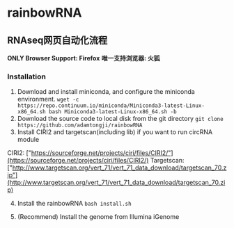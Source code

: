 # rainbowRNA
## RNAseq网页自动化流程

**ONLY Browser Support: Firefox**
**唯一支持浏览器: 火狐**

### Installation
1. Download and install miniconda, and configure the miniconda environment.
`
wget -c https://repo.continuum.io/miniconda/Miniconda3-latest-Linux-x86_64.sh
bash Miniconda3-latest-Linux-x86_64.sh -b
`
2. Download the source code to local disk from the git directory
`
git clone https://github.com/adamtongji/rainbowRNA
`
3. Install CIRI2 and targetscan(including lib) if you want to run circRNA module

CIRI2: ["https://sourceforge.net/projects/ciri/files/CIRI2/"](https://sourceforge.net/projects/ciri/files/CIRI2/)
Targetscan: ["http://www.targetscan.org/vert_71/vert_71_data_download/targetscan_70.zip"](http://www.targetscan.org/vert_71/vert_71_data_download/targetscan_70.zip)

4. Install the rainbowRNA
`
bash install.sh
`

5. (Recommend) Install the genome from Illumina iGenome

